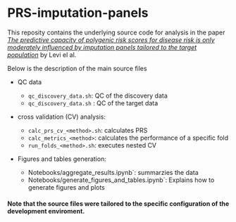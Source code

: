 # PRS-imputation-panels
This reposity contains the underlying source code for analysis in the paper [*The predictive capacity of polygenic risk scores for disease risk is only moderately influenced by imputation panels tailored to the target population*](https://academic.oup.com/bioinformatics/advance-article/doi/10.1093/bioinformatics/btae036/7587512) by Levi el al.

Below is the description of the main source files 

- QC data
  - `qc_discovery_data.sh`: QC of the discovery data
  - `qc_discovery_data.sh` : QC of the target data

- cross validation (CV) analysis:
  - `calc_prs_cv_<method>.sh`: calculates PRS
  - `calc_metrics_<method>`: calculates the performance of a specific fold 
  - `run_folds_<method>.sh`: executes nested CV

- Figures and tables generation:
  - Notebooks/aggregate_results.ipynb`: summarzies the data 
  - Notebooks/generate_figures_and_tables.ipynb`: Explains how to generate figures and plots
 

#### Note that the source files were tailored to the specific configuration of the development enviroment.
  
